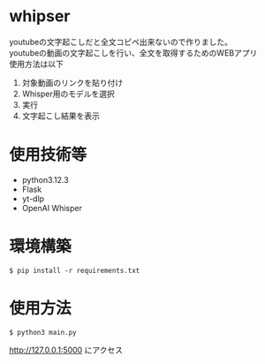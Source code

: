 # whipser
youtubeの文字起こしだと全文コピペ出来ないので作りました。  
youtubeの動画の文字起こしを行い、全文を取得するためのWEBアプリ  
使用方法は以下
1. 対象動画のリンクを貼り付け
2. Whisper用のモデルを選択
3. 実行
4. 文字起こし結果を表示

# 使用技術等
- python3.12.3
- Flask
- yt-dlp
- OpenAI Whisper

# 環境構築
```
$ pip install -r requirements.txt
```
# 使用方法
```
$ python3 main.py
```
http://127.0.0.1:5000
にアクセス